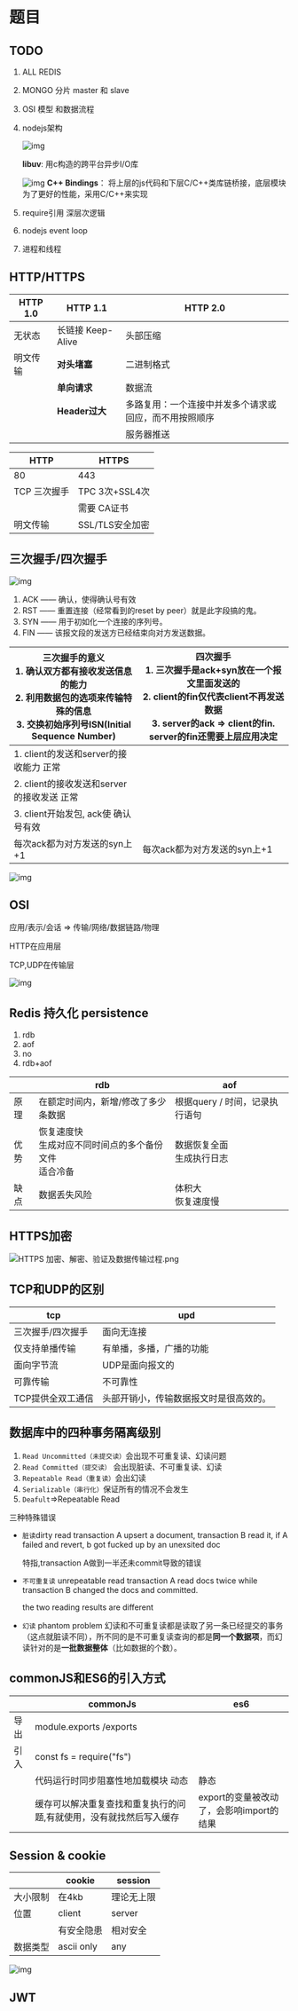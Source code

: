 # 题目

## TODO 

1. ALL REDIS

2. MONGO 分片 master 和 slave

3. OSI 模型 和数据流程

4. nodejs架构

   ![img](../assets/nodejs-components.png)

   **libuv**: 用c构造的跨平台异步I/O库

   ![img](../assets/architecture.png)
   **C++ Bindings**： 将上层的js代码和下层C/C++类库链桥接，底层模块为了更好的性能，采用C/C++来实现

5. require引用 深层次逻辑

6. nodejs event loop

7. 进程和线程







## HTTP/HTTPS

| HTTP 1.0 | HTTP 1.1          | HTTP 2.0                                               |
| -------- | ----------------- | ------------------------------------------------------ |
| 无状态   | 长链接 Keep-Alive | 头部压缩                                               |
| 明文传输 | **对头堵塞**      | 二进制格式                                             |
|          | **单向请求**      | 数据流                                                 |
|          | **Header过大**    | 多路复用：一个连接中并发多个请求或回应，而不用按照顺序 |
|          |                   | 服务器推送                                             |

| HTTP         | HTTPS           |
| ------------ | --------------- |
| 80           | 443             |
| TCP 三次握手 | TPC 3次+SSL4次  |
|              | 需要 CA证书     |
| 明文传输     | SSL/TLS安全加密 |



## 三次握手/四次握手

![img](../assets/http-connection.jpeg)

1. ACK —— 确认，使得确认号有效 
2. RST —— 重置连接（经常看到的reset by peer）就是此字段搞的鬼。
3.  SYN —— 用于初如化一个连接的序列号。
4.  FIN —— 该报文段的发送方已经结束向对方发送数据。

| 三次握手的意义<br/>1. 确认双方都有接收发送信息的能力<br/>2. 利用数据包的选项来传输特殊的信息<br/> 3. 交换初始序列号ISN(Initial Sequence Number) | 四次握手<br>1. 三次握手是ack+syn放在一个报文里面发送的<br>2. client的fin仅代表client不再发送数据<br>3. server的ack => client的fin. server的fin还需要上层应用决定 |
| ------------------------------------------------------------ | ------------------------------------------------------------ |
| 1. client的发送和server的接收能力 正常                       |                                                              |
| 2. client的接收发送和server的接收发送 正常                   |                                                              |
| 3. client开始发包, ack使 确认号有效                          |                                                              |
| 每次ack都为对方发送的syn上+1                                 | 每次ack都为对方发送的syn上+1                                 |



![img](../assets/syn.jpeg)

## OSI

应用/表示/会话 => 传输/网络/数据链路/物理

HTTP在应用层 

TCP,UDP在传输层

![img](https://image.fundebug.com/2019-03-21-01.png)

## Redis 持久化 persistence

1. rdb
2. aof
3. no
4. rdb+aof

|      | rdb                                                        | aof                            |
| ---- | ---------------------------------------------------------- | ------------------------------ |
| 原理 | 在额定时间内，新增/修改了多少条数据                        | 根据query / 时间，记录执行语句 |
| 优势 | 恢复速度快<br>生成对应不同时间点的多个备份文件<br>适合冷备 | 数据恢复全面<br>生成执行日志   |
| 缺点 | 数据丢失风险                                               | 体积大<br>恢复速度慢           |

## HTTPS加密

![HTTPS 加密、解密、验证及数据传输过程.png](../assets/osi-general.png)

## TCP和UDP的区别

| tcp               | upd                                    |
| ----------------- | -------------------------------------- |
| 三次握手/四次握手 | 面向无连接                             |
| 仅支持单播传输    | 有单播，多播，广播的功能               |
| 面向字节流        | UDP是面向报文的                        |
| 可靠传输          | 不可靠性                               |
| TCP提供全双工通信 | 头部开销小，传输数据报文时是很高效的。 |



## 数据库中的四种事务隔离级别

1. `Read Uncommitted（未提交读）`会出现不可重复读、幻读问题
2. `Read Committed（提交读）` 会出现脏读、不可重复读、幻读
3. `Repeatable Read（重复读）`会出幻读
4. `Serializable（串行化）`保证所有的情况不会发生
5. `Deafult`=>Repeatable Read

三种特殊错误

- `脏读`dirty read 
  transaction A upsert a document, transaction B read it, if A failed and revert, b got fucked up by an unexsited doc

  特指,transaction A做到一半还未commit导致的错误

- `不可重复读` unrepeatable read
  transaction A read docs twice while transaction B changed the docs and committed.

  the two reading results are different

- `幻读` phantom problem
  幻读和不可重复读都是读取了另一条已经提交的事务（这点就脏读不同），所不同的是不可重复读查询的都是**同一个数据项**，而幻读针对的是**一批数据整体**（比如数据的个数）。

## commonJS和ES6的引入方式

|      | commonJs                                                     | es6                                      |
| ---- | ------------------------------------------------------------ | ---------------------------------------- |
| 导出 | module.exports /exports                                      |                                          |
| 引入 | const fs = require("fs")                                     |                                          |
|      | 代码运行时同步阻塞性地加载模块 动态                          | 静态                                     |
|      | 缓存可以解决重复查找和重复执行的问题,有就使用，没有就找然后写入缓存 | export的变量被改动了，会影响import的结果 |



## Session & cookie

|          | cookie     | session    |
| -------- | ---------- | ---------- |
| 大小限制 | 在4kb      | 理论无上限 |
| 位置     | client     | server     |
|          | 有安全隐患 | 相对安全   |
| 数据类型 | ascii only | any        |

![img](../assets/cookie.png)

## JWT

